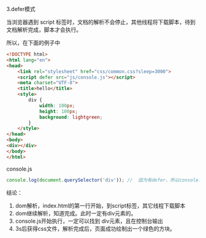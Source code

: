 3.defer模式 

<script type="text/javascript" src="x.min.js" defer="defer"></script>

当浏览器遇到 script 标签时，文档的解析不会停止，其他线程将下载脚本，待到文档解析完成，脚本才会执行。


所以，在下面的例子中

``````html
<!DOCTYPE html>
<html lang="en">
<head>
    <link rel="stylesheet" href="css/common.css?sleep=3000">
    <script defer src="js/console.js"></script>
    <meta charset="UTF-8">
    <title>hello</title>
    <style>
        div {
            width: 100px;
            height: 100px;
            background: lightgreen;
        }
    </style>
</head>
<body>
<div></div>
</body>
</html>
``````

console.js
``````js
console.log(document.querySelector('div')); //  因为有defer，所以console.js的执行会在dom解析完成后，于是一定会查询到div元素，且打印出来。 如果，不加defer一定会是null，找不到div元素


``````

结论：
1. dom解析，index.html的第一行开始，到script标签，其它线程下载脚本
2. dom继续解析，知道完成。此时一定有div元素的。
3. console.js开始执行，一定可以找到 div元素，且在控制台输出
4. 3s后获得css文件，解析完成后，页面成功绘制出一个绿色的方块。